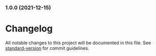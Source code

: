 ### 1.0.0 (2021-12-15)

# Changelog

All notable changes to this project will be documented in this file. See [standard-version](https://github.com/conventional-changelog/standard-version) for commit guidelines.
